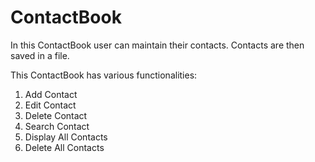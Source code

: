 # ContactBook
In this ContactBook user can maintain their contacts. Contacts are then saved in a file.

This ContactBook has various functionalities: 

1. Add Contact
2. Edit Contact
3. Delete Contact
4. Search Contact
5. Display All Contacts
6. Delete All Contacts
